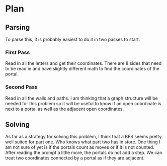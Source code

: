 # Plan

## Parsing

To parse this, it is probably easiest to do it in two passes to start.

### First Pass

Read in all the letters and get their coordinates. There are 8
sides that need to be read in and have slightly different math to find the
coordinates of the portal.

### Second Pass

Read in all the walls and paths. I am thinking that a graph structure will be
needed for this problem so it will be useful to know if an open coordinate is
next to a portal as well as the adjacent open coordinates.

## Solving

As far as a strategy for solving this problem, I think that a BFS seems pretty
well suited for part one. Who knows what part two has in store. One thing I am
not sure of yet is if the portals count as moves or if it is not counted. After
reading the prompt a little more, the portals do not add a step. We can treat
two coordinates connected by a portal as if they are adjacent.
